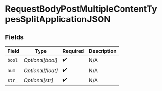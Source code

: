 # RequestBodyPostMultipleContentTypesSplitApplicationJSON


## Fields

| Field              | Type               | Required           | Description        |
| ------------------ | ------------------ | ------------------ | ------------------ |
| `bool`             | *Optional[bool]*   | :heavy_check_mark: | N/A                |
| `num`              | *Optional[float]*  | :heavy_check_mark: | N/A                |
| `str_`             | *Optional[str]*    | :heavy_check_mark: | N/A                |